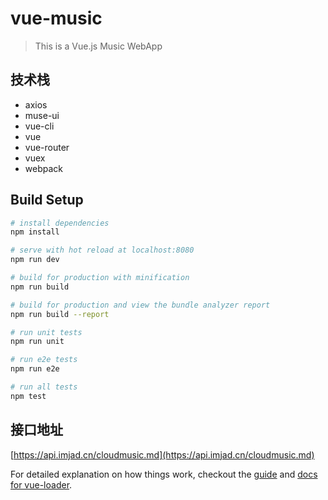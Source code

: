 # vue-music

> This is a  Vue.js Music WebApp

## 技术栈

* axios
* muse-ui
* vue-cli
* vue
* vue-router
* vuex
* webpack

## Build Setup

``` bash
# install dependencies
npm install

# serve with hot reload at localhost:8080
npm run dev

# build for production with minification
npm run build

# build for production and view the bundle analyzer report
npm run build --report

# run unit tests
npm run unit

# run e2e tests
npm run e2e

# run all tests
npm test
```


## 接口地址

[https://api.imjad.cn/cloudmusic.md](https://api.imjad.cn/cloudmusic.md)

For detailed explanation on how things work, checkout the [guide](http://vuejs-templates.github.io/webpack/) and [docs for vue-loader](http://vuejs.github.io/vue-loader).
